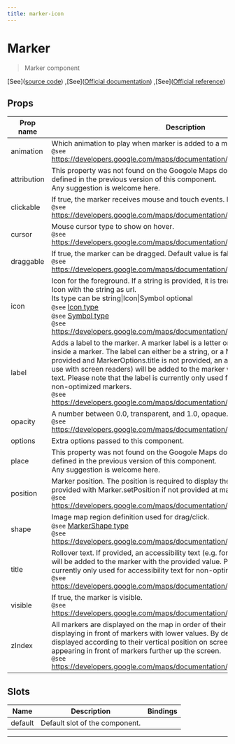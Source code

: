 ```yaml
---
title: marker-icon
---
```


  # Marker

  
  > Marker component
  
  
  
  
  
  [See]([source code](/guide/marker.html#source-code))
,[See]([Official documentation](https://developers.google.com/maps/documentation/javascript/markers))
,[See]([Official reference](https://developers.google.com/maps/documentation/javascript/reference/marker))

  

  
## Props

  | Prop name     | Description | Type      | Values      | Default     |
  | ------------- | ----------- | --------- | ----------- | ----------- |
  | animation | Which animation to play when marker is added to a map.<br/>`@see` https://developers.google.com/maps/documentation/javascript/reference/marker | number | - | undefined |
| attribution | This property was not found on the Googole Maps documentation, but it was defined in the previous version of this component.<br/>Any suggestion is welcome here. | object | - | undefined |
| clickable | If true, the marker receives mouse and touch events. Default value is true.<br/>`@see` https://developers.google.com/maps/documentation/javascript/reference/marker | boolean | - | true |
| cursor | Mouse cursor type to show on hover.<br/>`@see` https://developers.google.com/maps/documentation/javascript/reference/marker | string | - | undefined |
| draggable | If true, the marker can be dragged. Default value is false.<br/>`@see` https://developers.google.com/maps/documentation/javascript/reference/marker | boolean | - | false |
| icon | Icon for the foreground. If a string is provided, it is treated as though it were an Icon with the string as url.<br/>Its type can be string\|Icon\|Symbol optional<br/>`@see` [Icon type](https://developers.google.com/maps/documentation/javascript/reference/marker#Icon)<br/>`@see` [Symbol type](https://developers.google.com/maps/documentation/javascript/reference/marker#Symbol)<br/>`@see` https://developers.google.com/maps/documentation/javascript/reference/marker | string\|object | - | undefined |
| label | Adds a label to the marker. A marker label is a letter or number that appears inside a marker. The label can either be a string, or a MarkerLabel object. If provided and MarkerOptions.title is not provided, an accessibility text (e.g. for use with screen readers) will be added to the marker with the provided label's text. Please note that the label is currently only used for accessibility text for non-optimized markers.<br/>`@see` https://developers.google.com/maps/documentation/javascript/reference/marker | string\|object | - | undefined |
| opacity | A number between 0.0, transparent, and 1.0, opaque.<br/>`@see` https://developers.google.com/maps/documentation/javascript/reference/marker | number | - | 1 |
| options | Extra options passed to this component. | object | - | undefined |
| place | This property was not found on the Googole Maps documentation, but it was defined in the previous version of this component.<br/>Any suggestion is welcome here. | object | - | undefined |
| position | Marker position. The position is required to display the marker and can be provided with Marker.setPosition if not provided at marker construction.<br/>`@see` https://developers.google.com/maps/documentation/javascript/reference/marker | object | - | undefined |
| shape | Image map region definition used for drag/click.<br/>`@see` [MarkerShape type](https://developers.google.com/maps/documentation/javascript/reference/marker#MarkerShape)<br/>`@see` https://developers.google.com/maps/documentation/javascript/reference/marker | object | - | undefined |
| title | Rollover text. If provided, an accessibility text (e.g. for use with screen readers) will be added to the marker with the provided value. Please note that the title is currently only used for accessibility text for non-optimized markers.<br/>`@see` https://developers.google.com/maps/documentation/javascript/reference/marker | string | - | undefined |
| visible | If true, the marker is visible.<br/>`@see` https://developers.google.com/maps/documentation/javascript/reference/marker | boolean | - | true |
| zIndex | All markers are displayed on the map in order of their zIndex, with higher values displaying in front of markers with lower values. By default, markers are displayed according to their vertical position on screen, with lower markers appearing in front of markers further up the screen.<br/>`@see` https://developers.google.com/maps/documentation/javascript/reference/marker | number | - | undefined |

  
  
  
  
## Slots

  | Name          | Description  | Bindings |
  | ------------- | ------------ | -------- |
  | default | Default slot of the component. |  |

  ---


  
  
